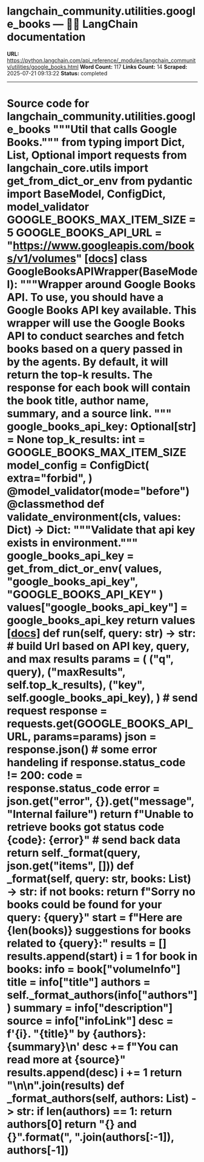 # langchain_community.utilities.google_books — 🦜🔗 LangChain  documentation

**URL:** https://python.langchain.com/api_reference/_modules/langchain_community/utilities/google_books.html
**Word Count:** 117
**Links Count:** 14
**Scraped:** 2025-07-21 09:13:22
**Status:** completed

---

# Source code for langchain\_community.utilities.google\_books               """Util that calls Google Books."""          from typing import Dict, List, Optional          import requests     from langchain_core.utils import get_from_dict_or_env     from pydantic import BaseModel, ConfigDict, model_validator          GOOGLE_BOOKS_MAX_ITEM_SIZE = 5     GOOGLE_BOOKS_API_URL = "https://www.googleapis.com/books/v1/volumes"                              [[docs]](https://python.langchain.com/api_reference/community/utilities/langchain_community.utilities.google_books.GoogleBooksAPIWrapper.html#langchain_community.utilities.google_books.GoogleBooksAPIWrapper)     class GoogleBooksAPIWrapper(BaseModel):         """Wrapper around Google Books API.              To use, you should have a Google Books API key available.         This wrapper will use the Google Books API to conduct searches and         fetch books based on a query passed in by the agents. By default,         it will return the top-k results.              The response for each book will contain the book title, author name, summary, and         a source link.         """              google_books_api_key: Optional[str] = None         top_k_results: int = GOOGLE_BOOKS_MAX_ITEM_SIZE              model_config = ConfigDict(             extra="forbid",         )              @model_validator(mode="before")         @classmethod         def validate_environment(cls, values: Dict) -> Dict:             """Validate that api key exists in environment."""             google_books_api_key = get_from_dict_or_env(                 values, "google_books_api_key", "GOOGLE_BOOKS_API_KEY"             )             values["google_books_api_key"] = google_books_api_key                  return values                         [[docs]](https://python.langchain.com/api_reference/community/utilities/langchain_community.utilities.google_books.GoogleBooksAPIWrapper.html#langchain_community.utilities.google_books.GoogleBooksAPIWrapper.run)         def run(self, query: str) -> str:             # build Url based on API key, query, and max results             params = (                 ("q", query),                 ("maxResults", self.top_k_results),                 ("key", self.google_books_api_key),             )                  # send request             response = requests.get(GOOGLE_BOOKS_API_URL, params=params)             json = response.json()                  # some error handeling             if response.status_code != 200:                 code = response.status_code                 error = json.get("error", {}).get("message", "Internal failure")                 return f"Unable to retrieve books got status code {code}: {error}"                  # send back data             return self._format(query, json.get("items", []))                             def _format(self, query: str, books: List) -> str:             if not books:                 return f"Sorry no books could be found for your query: {query}"                  start = f"Here are {len(books)} suggestions for books related to {query}:"                  results = []             results.append(start)             i = 1                  for book in books:                 info = book["volumeInfo"]                 title = info["title"]                 authors = self._format_authors(info["authors"])                 summary = info["description"]                 source = info["infoLink"]                      desc = f'{i}. "{title}" by {authors}: {summary}\n'                 desc += f"You can read more at {source}"                 results.append(desc)                      i += 1                  return "\n\n".join(results)              def _format_authors(self, authors: List) -> str:             if len(authors) == 1:                 return authors[0]             return "{} and {}".format(", ".join(authors[:-1]), authors[-1])